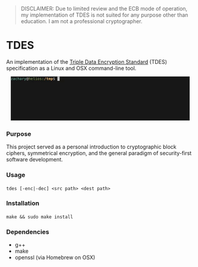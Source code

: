 >DISCLAIMER: Due to limited review and the ECB mode of operation, my implementation of TDES is not suited for any purpose other than education. I am not a professional cryptographer.

# TDES
An implementation of the [Triple Data Encryption Standard](https://en.wikipedia.org/wiki/Data_Encryption_Standard) (TDES) specification as a Linux and OSX command-line tool.

<center><img src="https://raw.githubusercontent.com/zmohling/TDES/master/data/demo.gif"></center>

### Purpose
This project served as a personal introduction to cryptographic block ciphers, symmetrical encryption, and the general paradigm of security-first software development.

### Usage 
`tdes [-enc|-dec] <src path> <dest path>
`
### Installation
`make && sudo make install
`

### Dependencies
* g++
* make
* openssl (via Homebrew on OSX)
